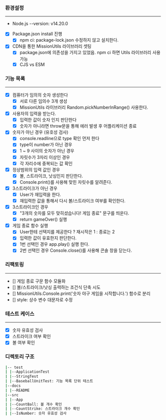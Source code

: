 ### 환경설정

---

- Node.js --version: v14.20.0
- [x] Package.json install 진행
  - [x] npm ci: package-lock.json 수정하지 않고 설치한다.
- [x] CDN을 통한 MissionUtils 라이브러리 셋팅
  - [x] package.json에 의존성을 가지고 있었음. npm ci 하면 Utils 라이브러리 사용 가능
  - [x] CJS vs ESM

### 기능 목록

---

- [x] 컴퓨터가 임의의 숫자 생성한다
  - [x] 서로 다른 임의수 3개 생성
  - [x] MissionUtils 라이브러리 Random.pickNumberInRange() 사용한다.
- [x] 사용자의 입력을 받는다.
  - [x] 입력한 값이 숫자 인지 판단한다
  - [x] 숫자가 아니라면 throw문을 통해 에러 발생 후 어플리케이션 종료
- [x] 숫자가 아닌 경우 (유호성 검사)
  - [x] console.readline으로 type 확인 먼저 한다
  - [x] type이 number가 아닌 경우
  - [x] 1 ~ 9 사이의 숫자가 아닌 경우
  - [x] 자릿수가 3자리 이상인 경우
  - [x] 각 자리수에 중복되는 값 확인
- [x] 정상범위의 입력 값인 경우
  - [x] 볼, 스트라이크, 낫싱인지 판단한다.
  - [x] Console.print()를 사용해 맞힌 자릿수를 알려준다.
- [x] 3스트라이크가 아닌 경우
  - [x] User가 재입력을 한다.
  - [x] 재입력한 값을 통해서 다시 볼/스트라이크 여부를 확인한다.
- [x] 3스트라이크인 경우
  - [x] "3개의 숫자를 모두 맞히셨습니다! 게임 종료" 문구를 띄운다.
  - [x] return gameOver() 실행
- [x] 게임 종료 함수 실행
  - [x] User한테 선택지를 제공한다 ? 재시작은 1 : 종료는 2
  - [x] 입력한 값이 유효한지 판단한다.
  - [x] 1번 선택인 경우 app.play() 실행 한다.
  - [x] 2번 선택인 경우 Console.close()를 사용해 콘솔 창을 닫는다.

### 리팩토링

---

- [] 게임 종료 구문 함수 모듈화
- [] 볼/스트라이크/낫싱 출력하는 조건식 단축 시도
- [] MissionUtils.Console.print('숫자 야구 게임을 시작합니다.') 함수로 분리
- [] style: 상수 변수 대문자로 수정

### 테스트 케이스

---

- [x] 숫자 유효성 검사
- [x] 스트라이크 여부 확인
- [x] 볼 여부 확인

### 디렉토리 구조

```bash
|-- test
| |--ApplicationTest
| |--StringTest
| |--BaseballUnitTest: 기능 목록 단위 테스트
|--docs
| |--README
|--src
| |--App
| |--CountBall: 볼 개수 확인
| |--CountStrike: 스트라이크 개수 확인
| |--IsNumber: 숫자 유효성 검사
```
